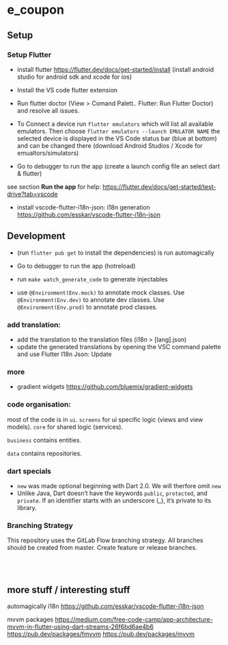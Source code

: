 # e_coupon

## Setup

### Setup Flutter

- install flutter https://flutter.dev/docs/get-started/install (install android studio for android sdk and xcode for ios)

- Install the VS code flutter extension

- Run flutter doctor (View > Comand Palett.. Flutter: Run Flutter Doctor) and resolve all issues.

- To Connect a device run
  `flutter emulators`
  which will list all available emulators. Then choose
  `flutter emulators --launch EMULATOR NAME`
  the selected device is displayed in the VS Code status bar (blue at bottom) and can be changed there
  (download Android Studios / Xcode for emualtors/simulators)

- Go to debugger to run the app (create a launch config file an select dart & flutter)

see section **Run the app** for help: https://flutter.dev/docs/get-started/test-drive?tab=vscode

- install vscode-flutter-i18n-json: i18n generation https://github.com/esskar/vscode-flutter-i18n-json

## Development

- (run `flutter pub get` to install the dependencies) is run automagically
- Go to debugger to run the app (hotreload)

- run `make watch_generate_code` to generate injectables

- use `@Environment(Env.mock)` to annotate mock classes. Use `@Environment(Env.dev)` to annotate dev classes. Use `@Environment(Env.prod)` to annotate prod classes.

### add translation:

- add the translation to the translation files (i18n > [lang].json)
- update the generated translations by opening the VSC command palette and use Flutter I18n Json: Update

### more

- gradient widgets https://github.com/bluemix/gradient-widgets

### code organisation:

most of the code is in `ui`. `screens` for ui specific logic (views and view models). `core` for shared logic (services).

`business` contains entities.

`data` contains repositories.

### dart specials

- `new` was made optional beginning with Dart 2.0. We will therfore omit `new`
- Unlike Java, Dart doesn’t have the keywords `public`, `protected`, and `private`. If an identifier starts with an underscore (\_), it’s private to its library.

### Branching Strategy

This repository uses the GitLab Flow branching strategy.
All branches should be created from master. Create feature or release branches.

<br/>
<br/>

## more stuff / interesting stuff

automagically i18n https://github.com/esskar/vscode-flutter-i18n-json

mvvm packages https://medium.com/free-code-camp/app-architecture-mvvm-in-flutter-using-dart-streams-26f6bd6ae4b6
https://pub.dev/packages/fmvvm https://pub.dev/packages/mvvm
